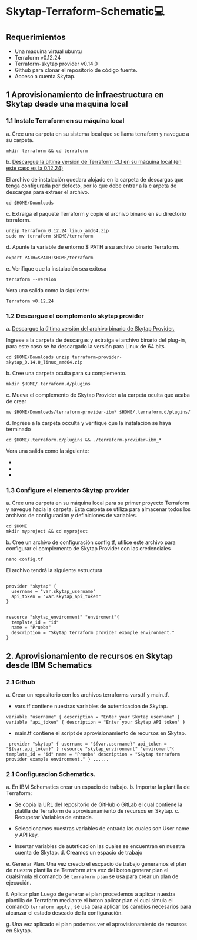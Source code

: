 # Skytap-Terraform-Schematic💻



## Requerimientos 

* Una maquina virtual ubuntu 
* Terraform v0.12.24
* Terraform-skytap provider v0.14.0
* Github para clonar el repositorio de código fuente.
* Acceso a cuenta Skytap.

## 1 Aprovisionamiento de infraestructura en Skytap desde una maquina local

### 1.1 Instale Terraform en su máquina local

a. Cree una carpeta en su sistema local que se llama terraform y navegue a su carpeta.

`mkdir terraform && cd terraform`

b. [Descargue la ùltima versión de Terraform CLI en su máquina local (en este caso es la 0.12.24)](https://releases.hashicorp.com/terraform/)

El archivo de instalación quedara alojado en la carpeta de descargas que tenga configurada por defecto, por lo que debe entrar a la c arpeta de descargas para extraer el archivo.

`cd $HOME/Downloads`

c. Extraiga el paquete Terraform y copie el archivo binario en su directorio terraform.

`unzip terraform_0.12.24_linux_amd64.zip`<br />
`sudo mv terraform $HOME/terraform`

d. Apunte la variable de entorno $ PATH a su archivo binario Terraform.

`export PATH=$PATH:$HOME/terraform`

e. Verifique que la instalación sea exitosa 

`terraform --version`

Vera una salida como la siguiente:

`Terraform v0.12.24`

### 1.2 Descargue el complemento skytap provider 

a. [Descargue la última versión del archivo binario de Skytap Provider.](https://releases.hashicorp.com/terraform-provider-skytap/)

Ingrese a la carpeta de descargas y extraiga el archivo binario del plug-in, para este caso se ha descargado la versión para Linux de 64 bits.

`cd $HOME/Downloads
unzip terraform-provider-skytap_0.14.0_linux_amd64.zip`

b. Cree una carpeta oculta para su complemento.

`mkdir $HOME/.terraform.d/plugins`

c. Mueva el complemento de Skytap Provider a la carpeta oculta que acaba de crear

`mv $HOME/Downloads/terraform-provider-ibm* $HOME/.terraform.d/plugins/`

d. Ingrese a la carpeta occulta y verifique que la instalación se haya terminado

`cd $HOME/.terraform.d/plugins && ./terraform-provider-ibm_*`

Vera una salida como la siguiente:

-
-
-

### 1.3 Configure el elemento Skytap provider

a. Cree una carpeta en su máquina local para su primer proyecto Terraform y navegue hacia la carpeta. Esta carpeta se utiliza para almacenar todos los archivos de configuración y definiciones de variables.

`cd $HOME`<br />
`mkdir myproject && cd myproject`

b. Cree un archivo de configuración config.tf, utilice este archivo para configurar el complemento de Skytap Provider con las credenciales

`nano config.tf`

El archivo tendrá la siguiente estructura

<pre><code>
provider "skytap" {
  username = "var.skytap_username"
  api_token = "var.skytap_api_token"
}


resource "skytap_environment" "enviroment"{
  template_id = "id"
  name = "Prueba"
  description = "Skytap terraform provider example environment."
}
</pre></code>

## 2. Aprovisionamiento de recursos en Skytap desde IBM Schematics

### 2.1 Github

a. Crear un repositorio con los archivos terraforms vars.tf y main.tf.

* vars.tf contiene nuestras variables de autenticacion de Skytap. 

` variable "username" {
  description = "Enter your Skytap username"
}
variable "api_token" {
  description = "Enter your Skytap API token"
} `

* main.tf contiene el script de aprovisionamiento de recursos en Skytap.

` provider "skytap" {
  username = "${var.username}"
  api_token = "${var.api_token}"
}
resource "skytap_environment" "enviroment"{
  template_id = "id"
  name = "Prueba"
  description = "Skytap terraform provider example environment."
} ......`

### 2.1 Configuracion Schematics.

a. En IBM Schematics crear un espacio de trabajo.
b. Importar la plantilla de Terraform:

* Se copia la URL del repositorio de GitHub o GitLab el cual contiene la platilla de Terraform de aprovisunamiento de recursos en Skytap.
c. Recuperar Variables de entrada.

* Seleccionamos nuestras variables de entrada las cuales son User name y API key.
* Insertar variables de auteticacion las cuales se encuentran en nuestra cuenta de Skytap.
d. Creamos un espacio de trabajo 

e. Generar Plan.
Una vez creado el escpacio de trabajo generamos el plan de nuestra plantilla de Terraform atra vez del boton generar plan el cualsimula el comando de `terraform plan`  se usa para crear un plan de ejecución.


f. Aplicar plan
 Luego de generar el plan procedemos a aplicar nuestra plantilla de Terraform mediante el boton aplicar plan el cual simula el comando `terraform apply` , se usa para aplicar los cambios necesarios para alcanzar el estado deseado de la configuración.
 
g. Una vez aplicado el plan podemos ver el aprovisionamiento de recursos en Skytap. 
 



